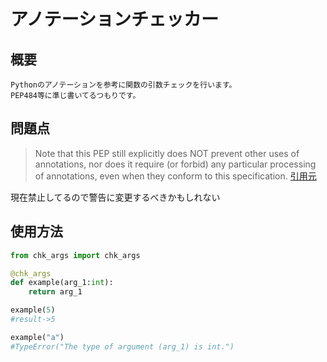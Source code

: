 # アノテーションチェッカー

## 概要
```
Pythonのアノテーションを参考に関数の引数チェックを行います。
PEP484等に準じ書いてるつもりです。
```

## 問題点
> Note that this PEP still explicitly does NOT prevent other uses of annotations, nor does it require (or forbid) any particular processing of annotations, even when they conform to this specification.
[引用元](https://www.python.org/dev/peps/pep-0484/#abstract)

現在禁止してるので警告に変更するべきかもしれない

## 使用方法
```py
from chk_args import chk_args

@chk_args
def example(arg_1:int):
	return arg_1

example(5)
#result->5

example("a")
#TypeError("The type of argument (arg_1) is int.")

```

